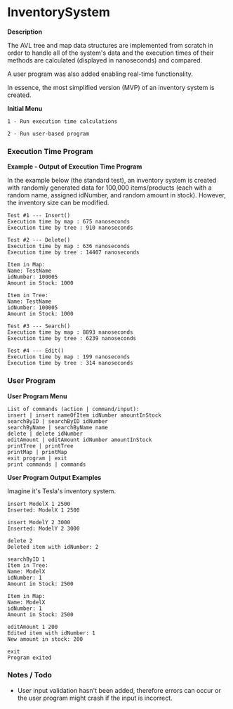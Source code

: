 # InventorySystem

**Description**

The AVL tree and map data structures are implemented from scratch in order to handle all of the system's data and the execution times of their methods are calculated (displayed in nanoseconds) and compared.

A user program was also added enabling real-time functionality.

In essence, the most simplified version (MVP) of an inventory system is created.

**Initial Menu**

```
1 - Run execution time calculations

2 - Run user-based program
```

### Execution Time Program

**Example - Output of Execution Time Program**

In the example below (the standard test), an inventory system is created with randomly generated data for 100,000 items/products (each with a random name, assigned idNumber, and random amount in stock). However, the inventory size can be modified.

```
Test #1 --- Insert()
Execution time by map : 675 nanoseconds
Execution time by tree : 910 nanoseconds

Test #2 --- Delete()
Execution time by map : 636 nanoseconds
Execution time by tree : 14407 nanoseconds

Item in Map:
Name: TestName
idNumber: 100005
Amount in Stock: 1000

Item in Tree:
Name: TestName
idNumber: 100005
Amount in Stock: 1000

Test #3 --- Search()
Execution time by map : 8893 nanoseconds
Execution time by tree : 6239 nanoseconds

Test #4 --- Edit()
Execution time by map : 199 nanoseconds
Execution time by tree : 314 nanoseconds
```

### User Program

**User Program Menu**

```
List of commands (action | command/input):
insert | insert nameOfItem idNumber amountInStock
searchByID | searchByID idNumber
searchByName | searchByName name
delete | delete idNumber
editAmount | editAmount idNumber amountInStock
printTree | printTree
printMap | printMap
exit program | exit
print commands | commands
```

**User Program Output Examples**

Imagine it's Tesla's inventory system.

```
insert ModelX 1 2500
Inserted: ModelX 1 2500
```

```
insert ModelY 2 3000
Inserted: ModelY 2 3000
```

```
delete 2
Deleted item with idNumber: 2
```

```
searchByID 1
Item in Tree:
Name: ModelX
idNumber: 1
Amount in Stock: 2500

Item in Map:
Name: ModelX
idNumber: 1
Amount in Stock: 2500
```

```
editAmount 1 200
Edited item with idNumber: 1
New amount in stock: 200
```

```
exit
Program exited
```

### Notes / Todo

- User input validation hasn't been added, therefore errors can occur or the user program might crash if the input is incorrect.
